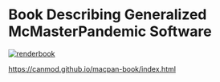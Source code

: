 # Book Describing Generalized McMasterPandemic Software

[![renderbook](https://github.com/canmod/macpan-book/actions/workflows/deploy_bookdown.yml/badge.svg)](https://github.com/canmod/macpan-book/actions/workflows/deploy_bookdown.yml)

https://canmod.github.io/macpan-book/index.html
